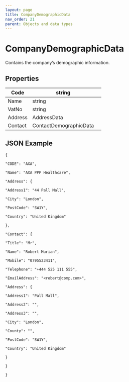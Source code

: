 ```yaml
---
layout: page
title: CompanyDemographicData
nav_order: 21
parent: Objects and data types
---
```


# CompanyDemographicDataContains the company’s demographic information.## Properties| Code | string |     || --- | --- | --- || Name | string |     || VatNo | string |     || Address | AddressData |     || Contact | ContactDemographicData |     |## JSON Example```{"CODE": "AXA","Name": "AXA PPP Healthcare","Address": {"Address1": "44 Pall Mall","City": "London","PostCode": "SW1Y","Country": "United Kingdom"},"Contact": {"Title": "Mr","Name": "Robert Murian","Mobile": "0795523411","Telephone": "+444 525 111 555","EmailAddress": "<robert@comp.com>","Address": {"Address1": "Pall Mall","Address2": "","Address3": "","City": "London","County": "","PostCode": "SW1Y","Country": "United Kingdom"}}}```